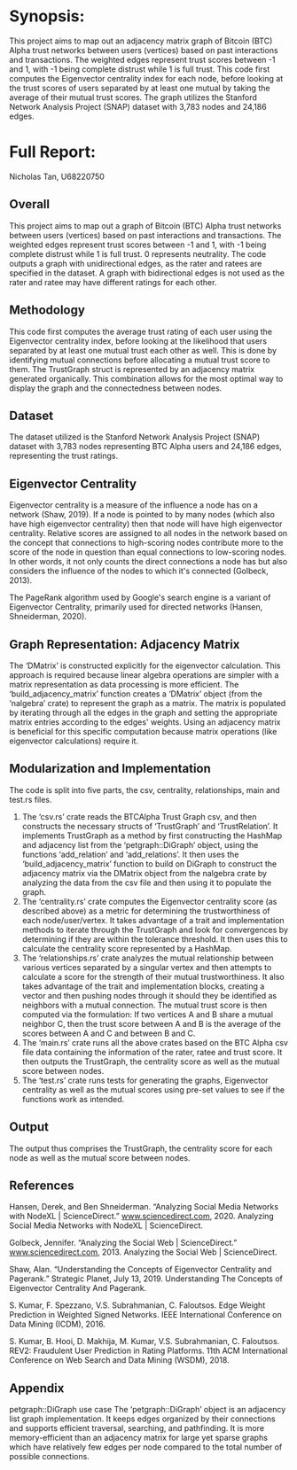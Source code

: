 # Synopsis:
This project aims to map out an adjacency matrix graph of Bitcoin (BTC) Alpha trust networks between users (vertices) based on past interactions and transactions. The weighted edges represent trust scores between -1 and 1, with -1 being complete distrust while 1 is full trust. This code first computes the Eigenvector centrality index for each node, before looking at the trust scores of users separated by at least one mutual by taking the average of their mutual trust scores. The graph utilizes the Stanford Network Analysis Project (SNAP) dataset with 3,783 nodes and 24,186 edges.

# Full Report:
Nicholas Tan, U68220750 

## Overall
This project aims to map out a graph of Bitcoin (BTC) Alpha trust networks between users (vertices) based on past interactions and transactions. The weighted edges represent trust scores between -1 and 1, with -1 being complete distrust while 1 is full trust. 0 represents neutrality. The code outputs a graph with unidirectional edges, as the rater and ratees are specified in the dataset. A graph with bidirectional edges is not used as the rater and ratee may have different ratings for each other. 

## Methodology
This code first computes the average trust rating of each user using the Eigenvector centrality index, before looking at the likelihood that users separated by at least one mutual trust each other as well. This is done by identifying mutual connections before allocating a mutual trust score to them. The TrustGraph struct is represented by an adjacency matrix generated organically. This combination allows for the most optimal way to display the graph and the connectedness between nodes. 

## Dataset
The dataset utilized is the Stanford Network Analysis Project (SNAP) dataset with 3,783 nodes representing BTC Alpha users and 24,186 edges, representing the trust ratings. 

## Eigenvector Centrality
Eigenvector centrality is a measure of the influence a node has on a network (Shaw, 2019). If a node is pointed to by many nodes (which also have high eigenvector centrality) then that node will have high eigenvector centrality. Relative scores are assigned to all nodes in the network based on the concept that connections to high-scoring nodes contribute more to the score of the node in question than equal connections to low-scoring nodes. In other words, it not only counts the direct connections a node has but also considers the influence of the nodes to which it's connected (Golbeck, 2013).

The PageRank algorithm used by Google's search engine is a variant of Eigenvector Centrality, primarily used for directed networks (Hansen, Shneiderman, 2020).

## Graph Representation: Adjacency Matrix
The ‘DMatrix’ is constructed explicitly for the eigenvector calculation. This approach is required because linear algebra operations are simpler with a matrix representation as data processing is more efficient. The ‘build_adjacency_matrix’ function creates a ‘DMatrix’ object (from the ‘nalgebra’ crate) to represent the graph as a matrix. The matrix is populated by iterating through all the edges in the graph and setting the appropriate matrix entries according to the edges' weights. Using an adjacency matrix is beneficial for this specific computation because matrix operations (like eigenvector calculations) require it.

## Modularization and Implementation
The code is split into five parts, the csv, centrality, relationships, main and test.rs files.
1. The ‘csv.rs’ crate reads the BTCAlpha Trust Graph csv, and then constructs the necessary structs of ‘TrustGraph’ and ‘TrustRelation’. It implements TrustGraph as a method by first constructing the HashMap and adjacency list from the ‘petgraph::DiGraph’ object, using the functions ‘add_relation’ and ‘add_relations’. It then uses the ‘build_adjacency_matrix’ function to build on DiGraph to construct the adjacency matrix via the DMatrix object from the nalgebra crate by analyzing the data from the csv file and then using it to populate the graph.
2. The ‘centrality.rs’ crate computes the Eigenvector centrality score (as described above) as a metric for determining the trustworthiness of each node/user/vertex. It takes advantage of a trait and implementation methods to iterate through the TrustGraph and look for convergences by determining if they are within the tolerance threshold. It then uses this to calculate the centrality score represented by a HashMap.
3. The ‘relationships.rs’ crate analyzes the mutual relationship between various vertices separated by a singular vertex and then attempts to calculate a score for the strength of their mutual trustworthiness. It also takes advantage of the trait and implementation blocks, creating a vector and then pushing nodes through it should they be identified as neighbors with a mutual connection. The mutual trust score is then computed via the formulation:  If two vertices A and B share a mutual neighbor C, then the trust score between A and B is the average of the scores between A and C and between B and C.
4. The ‘main.rs’ crate runs all the above crates based on the BTC Alpha csv file data containing the information of the rater, ratee and trust score. It then outputs the TrustGraph, the centrality score as well as the mutual score between nodes.
5. The ‘test.rs’ crate runs tests for generating the graphs, Eigenvector centrality as well as the mutual scores using pre-set values to see if the functions work as intended. 

## Output
The output thus comprises the TrustGraph, the centrality score for each node as well as the mutual score between nodes.

## References
Hansen, Derek, and Ben Shneiderman. “Analyzing Social Media Networks with NodeXL | ScienceDirect.” www.sciencedirect.com, 2020. Analyzing Social Media Networks with NodeXL | ScienceDirect. 

Golbeck, Jennifer. “Analyzing the Social Web | ScienceDirect.” www.sciencedirect.com, 2013. Analyzing the Social Web | ScienceDirect. 

Shaw, Alan. “Understanding the Concepts of Eigenvector Centrality and Pagerank.” Strategic Planet, July 13, 2019. Understanding The Concepts of Eigenvector Centrality And Pagerank. 

S. Kumar, F. Spezzano, V.S. Subrahmanian, C. Faloutsos. Edge Weight Prediction in Weighted Signed Networks. IEEE International Conference on Data Mining (ICDM), 2016.

S. Kumar, B. Hooi, D. Makhija, M. Kumar, V.S. Subrahmanian, C. Faloutsos. REV2: Fraudulent User Prediction in Rating Platforms. 11th ACM International Conference on Web Search and Data Mining (WSDM), 2018.

## Appendix
petgraph::DiGraph use case
The ‘petgraph::DiGraph’ object is an adjacency list graph implementation. It keeps edges organized by their connections and supports efficient traversal, searching, and pathfinding. It is more memory-efficient than an adjacency matrix for large yet sparse graphs which have relatively few edges per node compared to the total number of possible connections.
